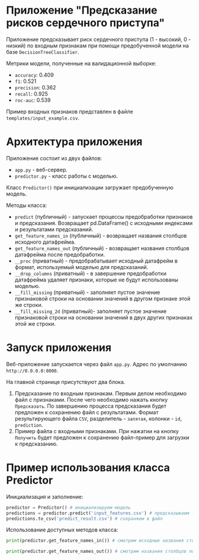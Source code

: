 # Приложение "Предсказание рисков сердечного приступа"
Приложение предсказывает риск сердечного приступа (1 - высокий, 0 - низкий) по входным признакам при помощи предобученной модели на базе `DecisionTreeClassifier`.

Метрики модели, полученные на валидационной выборке:
- `accuracy`: 0.409
- `f1`: 0.521
- `precision`: 0.362
- `recall`: 0.925
- `roc-auc`: 0.539

Пример входных признаков представлен в файле `templates/input_example.csv`.

# Архитектура приложения
Приложение состоит из двух файлов:
- `app.py` - веб-сервер.
- `predictor.py` - класс работы с моделью.

Класс `Predictor()` при инициализации загружает предобученную модель.

Методы класса:
- `predict` (публичный) - запускает процессы предобработки признаков и предсказания. Возвращает pd.DataFrame() с исходными индексами и результатами предсказаний.
- `get_feature_names_in` (публичный) - возвращает названия столбцов исходного датафрейма.
- `get_feature_names_out` (публичный) - возвращает названия столбцов датафрейма после предобработки.
- `__proc` (приватный) - предобрабатывает исходный датафрейм в формат, используемый моделью для предсказаний.
- `__drop_columns` (приватный) - в завершение предобработки датафрейма удаляет признаки, которые не будут использованы моделью.
- `__fill_missing` (приватный) - заполняет пустое значение признаковой строки на основании значений в другом признаке этой же строки.
- `__fill_missing_2d` (приватный)- заполняет пустое значение признаковой строки на основании значений в двух других признаках этой же строки.

# Запуск приложения
Веб-приложение запускается через файл `app.py`. Адрес по умолчанию `http://0.0.0.0:8000`.

На главной странице присутствуют два блока.
1. Предсказание по входным признакам. Первым делом необходимо файл с признаками. После чего необходимо нажать кнопку `Предсказать`. По завершению процесса предсказания будет предложен к сохранению файл с результатами. Формат результирующего файла `CSV`, разделитель - `запятая`, колонки - `id`, `prediction`.
2. Пример файла с входными признаками. При нажатии на кнопку `Получить` будет предложен к сохранению файл-пример для загрузки к предсказанию.

# Пример использования класса Predictor
Инициализация и заполнение:
```py
predictor = Predictor() # инициализируем модель
predictions = predictor.predict('input_features.csv') # предсказываем таргет и заполняем поля класса
predictions.to_csv('predict_result.csv') # сохраняем в файл
```
Использование доступных методов класса:
```py
print(predictor.get_feature_names_in()) # смотрим исходные названия столбцов
```
```py
print(predictor.get_feature_names_out()) # смотрим названия столбцов после предобработки
```